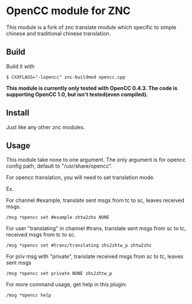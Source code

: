 OpenCC module for ZNC
===================================

This module is a fork of znc translate module which specific to simple chinese
and traditional chinese translation.


Build
-----------------------------------

Build it with

    $ CXXFLAGS="-lopencc" znc-buildmod opencc.cpp

**This module is currently only tested with OpenCC 0.4.3. The code is supporting OpenCC 1.0, but isn't tested(even compiled).**

Install
-----------------------------------

Just like any other znc modules.

Usage
-----------------------------------

This module take none to one argument. The only argument is for opencc config path, default to "/usr/share/opencc".

For opencc translation, you will need to set translation mode.

Ex.

For channel #example, translate sent msgs from tc to sc, leaves received msgs.

    /msg *opencc set #example zhtw2zhs NONE

For user "translating" in channel #trans, translate sent msgs from sc to tc, received msgs from tc to sc.

    /msg *opencc set #trans/translating zhs2zhtw_p zhtw2zhs

For priv msg with "private", translate received msgs from sc to tc, leaves sent msgs

    /msg *opencc set private NONE zhs2zhtw_p

For more command usage, get help in this plugin:

    /msg *opencc help
